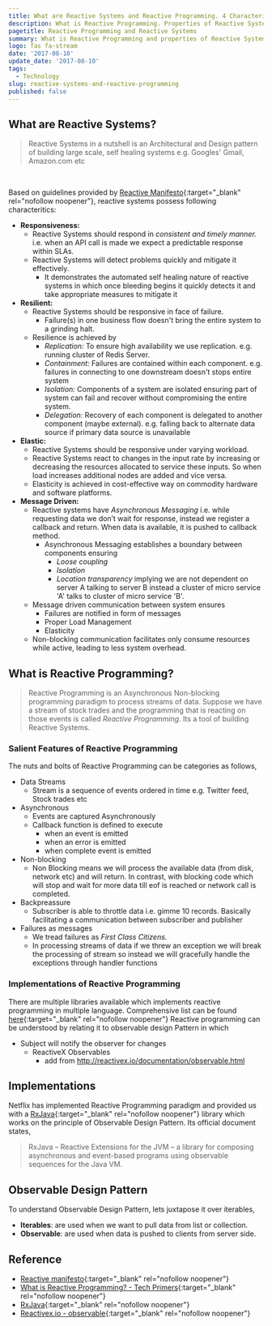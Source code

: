 ```yaml
---
title: What are Reactive Systems and Reactive Programming. 4 Characteristics of Reactive Systems.
description: What is Reactive Programming. Properties of Reactive Systems
pagetitle: Reactive Programming and Reactive Systems
summary: What is Reactive Programming and properties of Reactive Systems
logo: fas fa-stream
date: '2017-08-10'
update_date: '2017-08-10'
tags:
  - Technology
slug: reactive-systems-and-reactive-programming
published: false
---
```


## What are Reactive Systems?

> Reactive Systems in a nutshell is an Architectural and Design pattern of building large scale, self healing systems e.g. Googles' Gmail, Amazon.com etc

<br/>

Based on guidelines provided by [Reactive Manifesto](https://www.reactivemanifesto.org/){:target="_blank" rel="nofollow noopener"}, reactive systems possess following characteritics:
- **Responsiveness:** 
  - Reactive Systems should respond in *consistent and timely manner.* i.e. when an API call is made we expect a predictable response within SLAs.
  - Reactive Systems will detect problems quickly and mitigate it effectively.
    - It demonstrates the automated self healing nature of reactive systems in which once bleeding begins it quickly detects it and take appropriate measures to mitigate it
- **Resilient:** 
  - Reactive Systems should be responsive in face of failure.
    - Failure(s) in one business flow doesn't bring the entire system to a grinding halt.
  - Resilience is achieved by 
    - *Replication:* To ensure high availability we use replication. e.g. running cluster of Redis Server.
    - *Containment:* Failures are contained within each component. e.g. failures in connecting to one downstream doesn't stops entire system
    - *Isolation:* Components of a system are isolated ensuring part of system can fail and recover without compromising the entire system.
    - *Delegation:* Recovery of each component is delegated to another component (maybe external). e.g. falling back to alternate data source if primary data source is unavailable
- **Elastic:** 
  - Reactive Systems should be responsive under varying workload.
  - Reactive Systems react to changes in the input rate by increasing or decreasing the resources allocated to service these inputs. So when load increases additional nodes are added and vice versa.
  - Elasticity is achieved in cost-effective way on commodity hardware and software platforms.
- **Message Driven:** 
  - Reactive systems have *Asynchronous Messaging* i.e. while requesting data we don’t wait for response, instead we register a callback and return. When data is available, it is pushed to callback method.
    - Asynchronous Messaging establishes a boundary between components ensuring 
      - *Loose coupling*
      - *Isolation*
      - *Location transparency* implying we are not dependent on server A talking to server B instead a cluster of micro service 'A' talks to cluster of micro service 'B'.
  - Message driven communication between system ensures
    - Failures are notified in form of messages
    - Proper Load Management
    - Elasticity
  - Non-blocking communication facilitates only consume resources while active, leading to less system overhead.

## What is Reactive Programming?

> Reactive Programming is an Asynchronous Non-blocking programming paradigm to process streams of data. Suppose we have a stream of stock trades and the programming that is reacting on those events is called *Reactive Programming*. Its a tool of building Reactive Systems.

### Salient Features of Reactive Programming
The nuts and bolts of Reactive Programming can be categories as follows,
- Data Streams
  - Stream is a sequence of events ordered in time e.g. Twitter feed, Stock trades etc
- Asynchronous
  - Events are captured Asynchronously 
  - Callback function is defined to execute 
    - when an event is emitted
    - when an error is emitted
    - when complete event is emitted
- Non-blocking
  - Non Blocking means we will process the available data (from disk, network etc) and will return. In contrast, with blocking code which will stop and wait for more data till eof is reached or network call is completed.
- Backpreassure
  - Subscriber is able to throttle data i.e. gimme 10 records. Basically facilitating a communication between subscriber and publisher
- Failures as messages 
  - We tread failures as *First Class Citizens*.
  - In processing streams of data if we threw an exception we will break the processing of stream so instead we will gracefully handle the exceptions through handler functions

### Implementations of Reactive Programming
There are multiple libraries available which implements reactive programming in multiple language. Comprehensive list can be found [here](https://xgrommx.github.io/rx-book/content/resources/reactive_libraries/index.html){:target="_blank" rel="nofollow noopener"}
Reactive programming can be understood by relating it to observable design Pattern in which
- Subject will notify the observer for changes
  - ReactiveX Observables
    - add from http://reactivex.io/documentation/observable.html


## Implementations
Netflix has implemented Reactive Programming paradigm and provided us with a [RxJava](https://github.com/ReactiveX/RxJava){:target="_blank" rel="nofollow noopener"} library which works on the principle of Observable Design Pattern. Its official document states,
> RxJava – Reactive Extensions for the JVM – a library for composing asynchronous and event-based programs using observable sequences for the Java VM.

## Observable Design Pattern
To understand Observable Design Pattern, lets juxtapose it over iterables, 
- **Iterables**: are used when we want to pull data from list or collection.
- **Observable**: are used when data is pushed to clients from server side.

## Reference
- [Reactive manifesto](https://www.reactivemanifesto.org/){:target="_blank" rel="nofollow noopener"}
- [What is Reactive Programming? - Tech Primers](https://www.youtube.com/watch?v=0ueFTvSdxpw){:target="_blank" rel="nofollow noopener"}
- [RxJava](https://github.com/ReactiveX/RxJava){:target="_blank" rel="nofollow noopener"}
- [Reactivex.io - observable](http://reactivex.io/documentation/observable.html){:target="_blank" rel="nofollow noopener"}